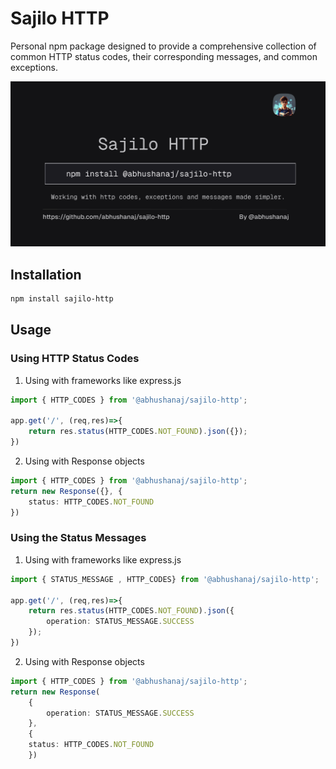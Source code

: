 # Sajilo HTTP

Personal npm package designed to provide a comprehensive collection of common HTTP status codes, their corresponding messages, and common exceptions.

<img src="./thumbnail.png" alt="Cover thumbail for the @abhushanaj/sajilo-http package."/>


## Installation


```bash
npm install sajilo-http
```


## Usage

### Using HTTP Status Codes

1. Using with frameworks like express.js

```ts
import { HTTP_CODES } from '@abhushanaj/sajilo-http';

app.get('/', (req,res)=>{
	return res.status(HTTP_CODES.NOT_FOUND).json({});
})
```

2. Using with Response objects

```ts
import { HTTP_CODES } from '@abhushanaj/sajilo-http';
return new Response({}, {
    status: HTTP_CODES.NOT_FOUND
})
```

### Using the Status Messages

1. Using with frameworks like express.js

```ts
import { STATUS_MESSAGE , HTTP_CODES} from '@abhushanaj/sajilo-http';

app.get('/', (req,res)=>{
	return res.status(HTTP_CODES.NOT_FOUND).json({
		operation: STATUS_MESSAGE.SUCCESS
	});
})
```

2. Using with Response objects

```ts
import { HTTP_CODES } from '@abhushanaj/sajilo-http';
return new Response(
	{
		operation: STATUS_MESSAGE.SUCCESS
	}, 
	{
    status: HTTP_CODES.NOT_FOUND
	})
```

